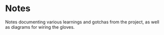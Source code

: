 # Notes

Notes documenting various learnings and gotchas from the project, as well as diagrams for wiring the gloves.
